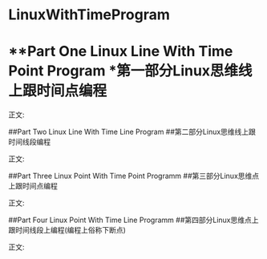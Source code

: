 # LinuxWithTimeProgram

**Part One Linux Line With Time Point Program
*第一部分Linux思维线上跟时间点编程
==========
 
   正文:
   




##Part Two Linux Line With Time Line Program
##第二部分Linux思维线上跟时间线段编程

   正文:





##Part Three Linux Point With Time Point Programm
##第三部分Linux思维点上跟时间点编程

   正文:





##Part Four Linux Point With Time Line Programm
##第四部分Linux思维点上跟时间线段上编程(编程上俗称下断点)

   正文:
   


